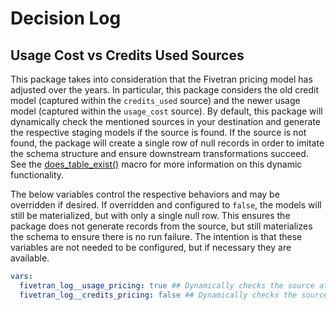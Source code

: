 # Decision Log

## Usage Cost vs Credits Used Sources
This package takes into consideration that the Fivetran pricing model has adjusted over the years. In particular, this package considers the old credit model (captured within the `credits_used` source) and the newer usage model (captured within the `usage_cost` source). By default, this package will dynamically check the mentioned sources in your destination and generate the respective staging models if the source is found. If the source is not found, the package will create a single row of null records in order to imitate the schema structure and ensure downstream transformations succeed. See the [does_table_exist()](fivetran_log__usage_pricing) macro for more information on this dynamic functionality.

The below variables control the respective behaviors and may be overridden if desired. If overridden and configured to `false`, the models will still be materialized, but with only a single null row. This ensures the package does not generate records from the source, but still materializes the schema to ensure there is no run failure. The intention is that these variables are not needed to be configured, but if necessary they are available.

```yml
vars:
  fivetran_log__usage_pricing: true ## Dynamically checks the source at runtime to set as either true or false. May be overridden using this variable if desired.
  fivetran_log__credits_pricing: false ## Dynamically checks the source at runtime to set as either true or false. May be overridden using this variable if desired.
```